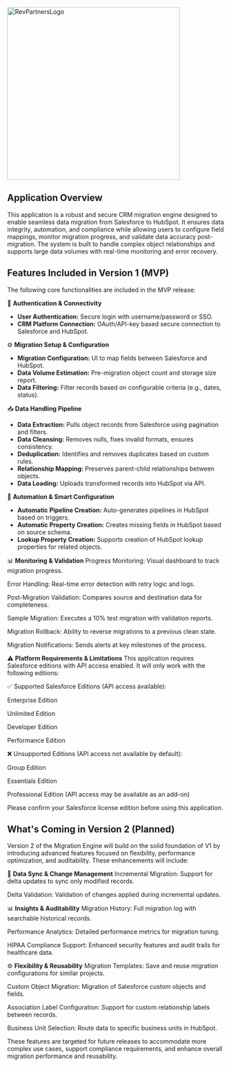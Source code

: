 

<img src="https://9040550.fs1.hubspotusercontent-na1.net/hubfs/9040550/__hs-marketplace__/RP%20Green%20Logo-3-1.png" alt="RevPartnersLogo" width="400"/>

## Application Overview
This application is a robust and secure CRM migration engine designed to enable seamless data migration from Salesforce to HubSpot. It ensures data integrity, automation, and compliance while allowing users to configure field mappings, monitor migration progress, and validate data accuracy post-migration. The system is built to handle complex object relationships and supports large data volumes with real-time monitoring and error recovery.

## Features Included in Version 1 (MVP)
The following core functionalities are included in the MVP release:

🔐 **Authentication & Connectivity**
- **User Authentication:** Secure login with username/password or SSO.
- **CRM Platform Connection:** OAuth/API-key based secure connection to Salesforce and HubSpot.

⚙️ **Migration Setup & Configuration**
- **Migration Configuration:** UI to map fields between Salesforce and HubSpot.
- **Data Volume Estimation:** Pre-migration object count and storage size report.
- **Data Filtering:** Filter records based on configurable criteria (e.g., dates, status).

📥  **Data Handling Pipeline**
- **Data Extraction:** Pulls object records from Salesforce using pagination and filters.
- **Data Cleansing:** Removes nulls, fixes invalid formats, ensures consistency.
- **Deduplication:** Identifies and removes duplicates based on custom rules.
- **Relationship Mapping:** Preserves parent-child relationships between objects.
- **Data Loading:** Uploads transformed records into HubSpot via API.

🧩 **Automation & Smart Configuration**
- **Automatic Pipeline Creation:** Auto-generates pipelines in HubSpot based on triggers.
- **Automatic Property Creation:** Creates missing fields in HubSpot based on source schema.
- **Lookup Property Creation:** Supports creation of HubSpot lookup properties for related objects.

📊 **Monitoring & Validation**
Progress Monitoring: Visual dashboard to track migration progress.

Error Handling: Real-time error detection with retry logic and logs.

Post-Migration Validation: Compares source and destination data for completeness.

Sample Migration: Executes a 10% test migration with validation reports.

Migration Rollback: Ability to reverse migrations to a previous clean state.

Migration Notifications: Sends alerts at key milestones of the process.

⚠️ **Platform Requirements & Limitations**
This application requires Salesforce editions with API access enabled. It will only work with the following editions:

✅ Supported Salesforce Editions (API access available):

Enterprise Edition

Unlimited Edition

Developer Edition

Performance Edition

❌ Unsupported Editions (API access not available by default):

Group Edition

Essentials Edition

Professional Edition (API access may be available as an add-on)

Please confirm your Salesforce license edition before using this application.


## What's Coming in Version 2 (Planned)
Version 2 of the Migration Engine will build on the solid foundation of V1 by introducing advanced features focused on flexibility, performance optimization, and auditability. These enhancements will include:

🔄 **Data Sync & Change Management**
Incremental Migration: Support for delta updates to sync only modified records.

Delta Validation: Validation of changes applied during incremental updates.

📊 **Insights & Auditability**
Migration History: Full migration log with searchable historical records.

Performance Analytics: Detailed performance metrics for migration tuning.

HIPAA Compliance Support: Enhanced security features and audit trails for healthcare data.

⚙️ **Flexibility & Reusability**
Migration Templates: Save and reuse migration configurations for similar projects.

Custom Object Migration: Migration of Salesforce custom objects and fields.

Association Label Configuration: Support for custom relationship labels between records.

Business Unit Selection: Route data to specific business units in HubSpot.

These features are targeted for future releases to accommodate more complex use cases, support compliance requirements, and enhance overall migration performance and reusability.

